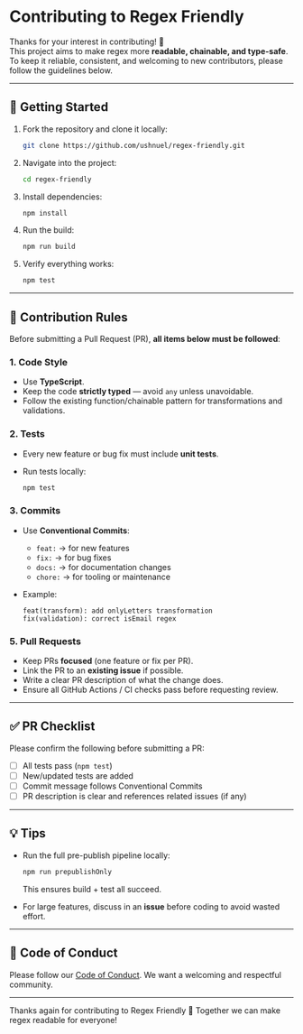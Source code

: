 # Contributing to Regex Friendly

Thanks for your interest in contributing! 🎉  
This project aims to make regex more **readable, chainable, and type-safe**. To keep it reliable, consistent, and welcoming to new contributors, please follow the guidelines below.

---

## 🚀 Getting Started

1. Fork the repository and clone it locally:

   ```bash
   git clone https://github.com/ushnuel/regex-friendly.git
   ```

2. Navigate into the project:

   ```bash
   cd regex-friendly
   ```

3. Install dependencies:

   ```bash
   npm install
   ```

4. Run the build:

   ```bash
   npm run build
   ```

5. Verify everything works:

   ```bash
   npm test
   ```

---

## 📝 Contribution Rules

Before submitting a Pull Request (PR), **all items below must be followed**:

### 1. Code Style

- Use **TypeScript**.
- Keep the code **strictly typed** — avoid `any` unless unavoidable.
- Follow the existing function/chainable pattern for transformations and validations.

### 2. Tests

- Every new feature or bug fix must include **unit tests**.
- Run tests locally:

  ```bash
  npm test
  ```

### 3. Commits

- Use **Conventional Commits**:
  - `feat:` → for new features
  - `fix:` → for bug fixes
  - `docs:` → for documentation changes
  - `chore:` → for tooling or maintenance

- Example:

  ```
  feat(transform): add onlyLetters transformation
  fix(validation): correct isEmail regex
  ```

### 5. Pull Requests

- Keep PRs **focused** (one feature or fix per PR).
- Link the PR to an **existing issue** if possible.
- Write a clear PR description of what the change does.
- Ensure all GitHub Actions / CI checks pass before requesting review.

---

## ✅ PR Checklist

Please confirm the following before submitting a PR:

- [ ] All tests pass (`npm test`)
- [ ] New/updated tests are added
- [ ] Commit message follows Conventional Commits
- [ ] PR description is clear and references related issues (if any)

---

## 💡 Tips

- Run the full pre-publish pipeline locally:

  ```bash
  npm run prepublishOnly
  ```

  This ensures build + test all succeed.

- For large features, discuss in an **issue** before coding to avoid wasted effort.

---

## 🤝 Code of Conduct

Please follow our [Code of Conduct](./CODE_OF_CONDUCT.md).
We want a welcoming and respectful community.

---

Thanks again for contributing to Regex Friendly 💜
Together we can make regex readable for everyone!
